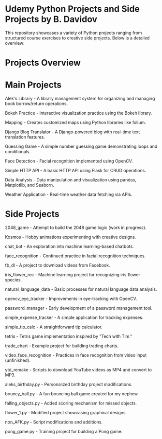 # Udemy Python Projects and Side Projects by B. Davidov
This repository showcases a variety of Python projects ranging from structured course exercises to creative side projects. Below is a detailed overview:

# Projects Overview

# Main Projects


Alek's Library - A library management system for organizing and managing book borrow/return operations.

Bokeh Practice - Interactive visualization practice using the Bokeh library.

Mapping - Creates customized maps using Python libraries like folium.

Django Blog Translator - A Django-powered blog with real-time text translation features.

Guessing Game - A simple number guessing game demonstrating loops and conditionals.

Face Detection - Facial recognition implemented using OpenCV.

Simple HTTP API - A basic HTTP API using Flask for CRUD operations.

Data Analysis - Data manipulation and visualization using pandas, Matplotlib, and Seaborn.

Weather Application - Real-time weather data fetching via APIs.


# Side Projects

2048_game - Attempt to build the 2048 game logic (work in progress).

Kosmos - Hobby animations experimenting with creative designs.

chat_bot - An exploration into machine learning-based chatbots.

face_recognition - Continued practice in facial recognition techniques.

fb_dl - A project to download videos from Facebook.

iris_flower_rec - Machine learning project for recognizing iris flower species.

natural_language_data - Basic processes for natural language data analysis.

opencv_eye_tracker - Improvements in eye-tracking with OpenCV.

password_manager - Early development of a password management tool.

simple_expense_tracker - A simple application for tracking expenses.

simple_tip_calc - A straightforward tip calculator.

tetris - Tetris game implementation inspired by "Tech with Tim."

trade_chart - Example project for building trading charts.

video_face_recognition - Practices in face recognition from video input (unfinished).

ytd_remake - Scripts to download YouTube videos as MP4 and convert to MP3.

aleks_birthday.py - Personalized birthday project modifications.

bouncy_ball.py - A fun bouncing ball game created for my nephew.

falling_objects.py - Added scoring mechanism for missed objects.

flower_1.py - Modified project showcasing graphical designs.

non_AFK.py - Script modifications and additions.

pong_game.py - Training project for building a Pong game.
